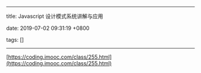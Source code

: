 
---

title: Javascript 设计模式系统讲解与应用

date: 2019-07-02 09:31:19 +0800

tags: []

---
[https://coding.imooc.com/class/255.html](https://coding.imooc.com/class/255.html)

